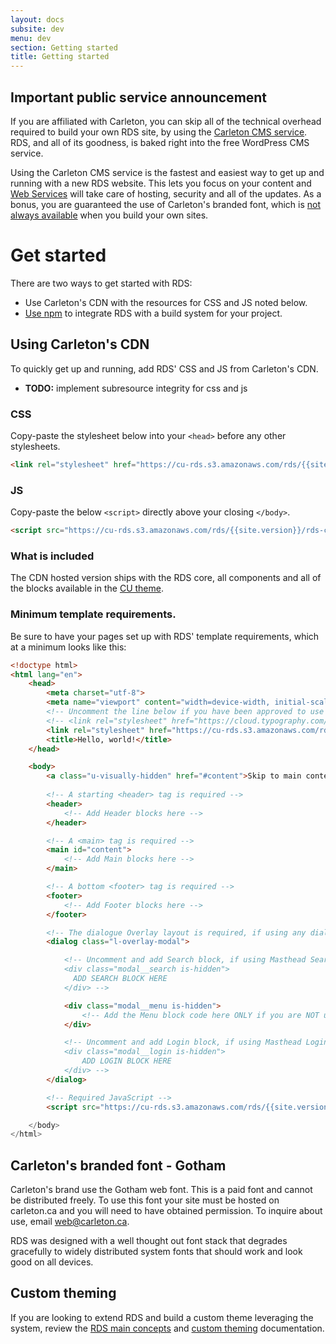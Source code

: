 ```yaml
---
layout: docs
subsite: dev
menu: dev
section: Getting started
title: Getting started
---
```

## Important public service announcement

If you are affiliated with Carleton, you can skip all of the technical overhead required to build your own RDS site, by using the [Carleton CMS service](https://carleton.ca/webservices/request-a-website/). RDS, and all of its goodness, is baked right into the free WordPress CMS service.

Using the Carleton CMS service is the fastest and easiest way to get up and running with a new RDS website. This lets you focus on your content and [Web Services](https://carleton.ca/webservices) will take care of hosting, security and all of the updates. As a bonus, you are guaranteed the use of Carleton's branded font, which is [not always available](#carleton%27s-branded-font---gotham) when you build your own sites.

# Get started

There are two ways to get started with RDS:

 - Use Carleton's CDN with the resources for CSS and JS noted below.
 - [Use npm](starter-packages/#install-rds-with-npm) to integrate RDS with a build system for your project.

## Using Carleton's CDN

To quickly get up and running, add RDS' CSS and JS from Carleton's CDN.

 - **TODO:** implement subresource integrity for css and js

### CSS

Copy-paste the stylesheet <link> below into your `<head>` before any other stylesheets.

```html
<link rel="stylesheet" href="https://cu-rds.s3.amazonaws.com/rds/{{site.version}}/rds-cu.css.gz" media="print" onload="this.media='all'">
```

### JS

Copy-paste the below `<script>` directly above your closing `</body>`.

```html
<script src="https://cu-rds.s3.amazonaws.com/rds/{{site.version}}/rds-cu.js.gz" crossorigin="anonymous">
```

### What is included

The CDN hosted version ships with the RDS core, all components and all of the blocks available in the [CU theme](#).

### Minimum template requirements.

Be sure to have your pages set up with RDS' template requirements, which at a minimum looks like this:

```html
<!doctype html>
<html lang="en">
    <head>
        <meta charset="utf-8">
        <meta name="viewport" content="width=device-width, initial-scale=1, shrink-to-fit=no">
        <!-- Uncomment the line below if you have been approved to use the CU's paid Gotham font -->
        <!-- <link rel="stylesheet" href="https://cloud.typography.com/6307052/6118752/css/fonts.css" /> -->
        <link rel="stylesheet" href="https://cu-rds.s3.amazonaws.com/rds/{{site.version}}/rds-cu.css.gz" media="print" onload="this.media='all'">
        <title>Hello, world!</title>
    </head>

    <body>
        <a class="u-visually-hidden" href="#content">Skip to main content</a>
        
        <!-- A starting <header> tag is required -->
        <header>
            <!-- Add Header blocks here -->
        </header>

        <!-- A <main> tag is required -->
        <main id="content">
            <!-- Add Main blocks here -->
        </main>

        <!-- A bottom <footer> tag is required -->
        <footer>
            <!-- Add Footer blocks here -->
        </footer>

        <!-- The dialogue Overlay layout is required, if using any dialogue blocks or mobile menu. -->
        <dialog class="l-overlay-modal">

            <!-- Uncomment and add Search block, if using Masthead Search  
            <div class="modal__search is-hidden">
              ADD SEARCH BLOCK HERE
            </div> -->

            <div class="modal__menu is-hidden">
                <!-- Add the Menu block code here ONLY if you are NOT using a SideNav and want a menu-->
            </div>

            <!-- Uncomment and add Login block, if using Masthead Login 
            <div class="modal__login is-hidden">
                ADD LOGIN BLOCK HERE
            </div> -->
        </dialog>

        <!-- Required JavaScript -->
        <script src="https://cu-rds.s3.amazonaws.com/rds/{{site.version}}/rds-cu.js.gz" crossorigin="anonymous">

    </body>
</html>
```

## Carleton's branded font - Gotham

Carleton's brand use the Gotham web font. This is a paid font and cannot be distributed freely. To use this font your site must be hosted on carleton.ca and you will need to have obtained permission.  To inquire about use, email [web@carleton.ca](mailto:web@carleton.ca).

RDS was designed with a well thought out font stack that degrades gracefully to widely distributed system fonts that should work and look good on all devices.

## Custom theming

If you are looking to extend RDS and build a custom theme leveraging the system, review the [RDS main concepts]({{site.url}}dev/main-concepts/) and [custom theming]({{site.url}}dev/custom-theming/) documentation.
